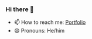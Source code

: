 ### Hi there 👋

- 📫 How to reach me: <a href = "https://www.steven-springer.com/">Portfolio</a>
- 😄 Pronouns: He/him
